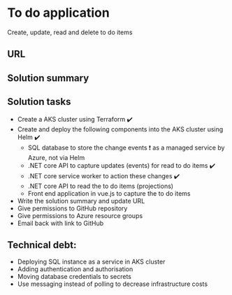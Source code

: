 # To do application
Create, update, read and delete to do items

## URL

## Solution summary


## Solution tasks
* Create a AKS cluster using Terraform :heavy_check_mark:
* Create and deploy the following components into the AKS cluster using Helm :heavy_check_mark:
  * SQL database to store the change events :heavy_exclamation_mark: as a managed service by Azure, not via Helm
  * .NET core API to capture updates (events) for read to do items :heavy_check_mark:
  * .NET core service worker to action these changes :heavy_check_mark:
  * .NET core API to read the to do items (projections)
  * Front end application in vue.js to capture the to do items
* Write the solution summary and update URL
* Give permissions to GitHub repository
* Give permissions to Azure resource groups
* Email back with link to GitHub

## Technical debt:
* Deploying SQL instance as a service in AKS cluster
* Adding authentication and authorisation
* Moving database credentials to secrets
* Use messaging instead of polling to decrease infrastructure costs




